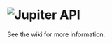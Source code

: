 ![Jupiter API](http://jobjupiter.com/jupiterapi.jpg)
==============

See the wiki for more information.
